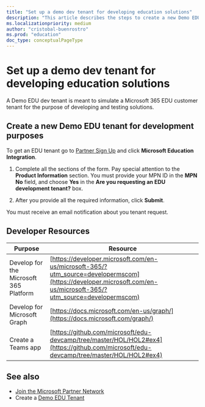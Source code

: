 ```yaml
---
title: "Set up a demo dev tenant for developing education solutions"
description: "This article describes the steps to create a new Demo EDU tenant for development purposes."
ms.localizationpriority: medium
author: "cristobal-buenrostro"
ms.prod: "education"
doc_type: conceptualPageType
---
```


# Set up a demo dev tenant for developing education solutions

A Demo EDU dev tenant is meant to simulate a Microsoft 365 EDU customer tenant for the purpose of developing and testing solutions.

## Create a new Demo EDU tenant for development purposes

To get an EDU tenant go to [Partner Sign Up](https://aka.ms/edupartnersignup) and click **Microsoft Education Integration**. 

1. Complete all the sections of the form. Pay special attention to the **Product Information** section. You must provide your MPN ID in the **MPN No** field, and choose **Yes** in the **Are you requesting an EDU development tenant?** box.

1. After you provide all the required information, click **Submit**.

You must receive an email notification about you tenant request.

## Developer Resources

| Purpose | Resource |
|--------------|-------------|
| Develop for the Microsoft 365 Platform     | [https://developer.microsoft.com/en-us/microsoft-365/?utm_source=developermscom](https://developer.microsoft.com/en-us/microsoft-365/?utm_source=developermscom) |
| Develop for Microsoft Graph                | [https://docs.microsoft.com/en-us/graph/](https://docs.microsoft.com/graph/) |
| Create a Teams app                         | [https://github.com/microsoft/edu-devcamp/tree/master/HOL/HOL2#ex4](https://github.com/microsoft/edu-devcamp/tree/master/HOL/HOL2#ex4) |

## See also

* [Join the Microsoft Partner Network](/graph/msgraph-onboarding-mpn)
* Create a [Demo EDU Tenant](/graph/msgraph-onboarding-edutenant)
